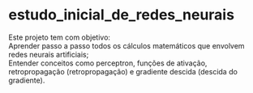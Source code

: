 # estudo_inicial_de_redes_neurais
Este projeto tem com objetivo:  
Aprender passo a passo todos os cálculos matemáticos que envolvem redes neurais artificiais;  
Entender conceitos como perceptron, funções de ativação, retropropagação (retropropagação) e gradiente descida (descida do gradiente).
